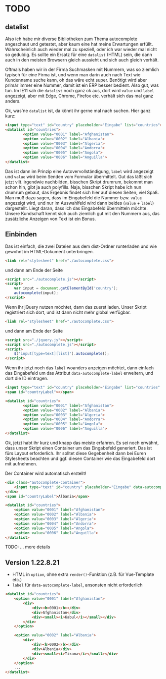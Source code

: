 # TODO
## datalist
Also ich habe mir diverse Bibliotheken zum Thema autocomplete angeschaut und getestet, aber kaum eine hat meine Erwartungen erfüllt. Wahrscheinlich auch wieder mal zu speziell, oder ich war wieder mal nicht so geduldig. Es sollte ein Ersatz für eine `datalist` (HTML) sein, die dann auch in den meisten Browsern gleich aussieht und sich auch gleich verhält.

Oftmals haben wir in der Firma Suchmasken mit Nummern, was so ziemlich typisch für eine Firma ist, und wenn man darin auch nach Text wie Kundenname suche kann, oh das wäre echt super. Benötigt wird aber primär immer eine Nummer, damit ist ein ERP besser bedient. Also gut, was tun. Im IE11 sah die `datalist` noch ganz ok aus, dort wird `value` und `label` angezeigt, aber mit Edge, Chrome, Firefox etc. verhält sich das mal ganz anders. 

Ok, was'ne `datalist` ist, da könnt ihr gerne mal nach suchen. Hier ganz kurz:

```html
<input type="text" id="country" placeholder="Eingabe" list="countries">
<datalist id="countries">
		<option value="0001" label="Afghanistan">
		<option value="0002" label="Albania">
		<option value="0003" label="Algeria">
		<option value="0004" label="Andorra">
		<option value="0005" label="Angola">
		<option value="0006" label="Anguilla">
</datalist>
```

Das ist dann im Prinzip eine Autovervollständigung, `label` wird angezeigt und `value` wird beim Senden vom Formular übermittelt. Gut das läßt sich jetzt vllt. irgendwie nachbilden, bisschen Skript drumrum, bekommt man schon hin, gibt ja auch polyfills. Naja, bisschen Skript habe ich nun drumrum gebaut, das Ergebnis findet sich hier auf diesen Seiten, viel Spaß. Man muß dazu sagen, dass im Eingabefeld die Nummer bzw. `value` angezeigt wird, und nur im Auswahlfeld wird dann beides (`value` + `label`) dargestellt. Liegt daran, dass ich das Eingabefeld übermitteln möchte. Unsere Kundschaft kennt sich auch ziemlich gut mit den Nummern aus, das zusätzliche Anzeigen von Text ist ein Bonus.


## Einbinden

Das ist einfach, die zwei Dateien aus dem dist-Ordner runterladen und wie gewohnt im HTML-Dokument unterbringen.

```html
<link rel="stylesheet" href="./autocomplete.css">
```

und dann am Ende der Seite

```html
<script src="./autocomplete.js"></script>
<script>
    var input = document.getElementById('country');
    autocomplete(input);
</script>
```

Wenn ihr jQuery nutzen möchtet, dann das zuerst laden. Unser Skript registriert sich dort, und ist dann nicht mehr global verfügbar.

```html
<link rel="stylesheet" href="./autocomplete.css">
```

und dann am Ende der Seite

```html
<script src="./jquery.js"></script>
<script src="./autocomplete.js"></script>
<script>
    $('input[type=text][list]').autocomplete();
</script>
```

Wenn ihr jetzt noch das `label` woanders anzeigen möchtet, dann einfach das Eingabefeld um das Attribut `data-autocomplete-label` erweitern, und dort die ID eintragen.

```html
<input type="text" id="country" placeholder="Eingabe" list="countries" data-autocomplete-label="countryLabel">
<span id="countryLabel"></span>

<datalist id="countries">
        <option value="0001" label="Afghanistan">
        <option value="0002" label="Albania">
        <option value="0003" label="Algeria">
        <option value="0004" label="Andorra">
        <option value="0005" label="Angola">
        <option value="0006" label="Anguilla">
</datalist>
```

Ok, jetzt habt ihr kurz und knapp das meiste erfahren. Es sei noch erwähnt, dass unser Skript einen Container um das Eingabefeld generiert. Das ist fürs Layout erforderlich. Ihr solltet diese Gegebenheit dann bei Euren Stylesheets beachten und ggf. diesen Container wie das Eingabefeld dort mit aufnehmen.

Der Container wird automatisch erstellt!

```html
<div class="autocomplete-container">
    <input type="text" id="country" placeholder="Eingabe" data-autocomplete-label="countryLabel" autocomplete="off" spellcheck="false" title="Albania">
</div>
<span id="countryLabel">Albania</span>

<datalist id="countries">
    <option value="0001" label="Afghanistan">
    <option value="0002" label="Albania">
    <option value="0003" label="Algeria">
    <option value="0004" label="Andorra">
    <option value="0005" label="Angola">
    <option value="0006" label="Anguilla">
</datalist>
```

TODO: ... more details

## Version 1.22.8.21

- HTML in ``option``, ohne extra ``render()``-Funktion (z.B. für Vue-Template etc.)
- ``label`` für ``data-autocomplete-label``, ansonsten nicht erforderlich

```html
<datalist id="countries">
    <option value="0001" label="Afghanistan">
        <div>
            <div><b>0001</b></div>
            <div>Afghanistan</div>
            <div><small><i>Kabul</i></small></div>
        </div>
    </option>

    <option value="0002" label="Albania">
        <div>
            <div><b>0002</b></div>
            <div>Albania</div>
            <div><small><i>Tirana</i></small></div>
        </div>
    </option>
    ...
</datalist>
```
